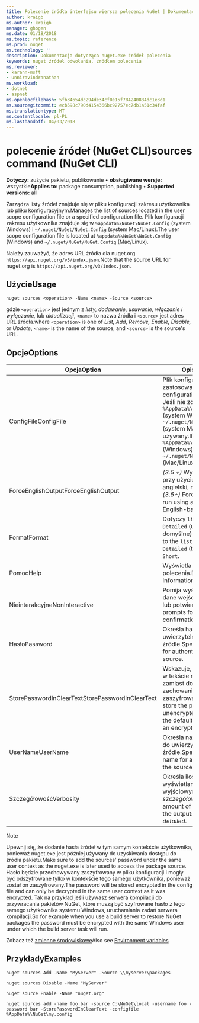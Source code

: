 ```yaml
---
title: Polecenie źródła interfejsu wiersza polecenia NuGet | Dokumentacja firmy Microsoft
author: kraigb
ms.author: kraigb
manager: ghogen
ms.date: 01/18/2018
ms.topic: reference
ms.prod: nuget
ms.technology: ''
description: Dokumentacja dotycząca nuget.exe źródeł polecenia
keywords: nuget źródeł odwołania, źródłem polecenia
ms.reviewer:
- karann-msft
- unniravindranathan
ms.workload:
- dotnet
- aspnet
ms.openlocfilehash: 5fb34654dc294de34cf0e15f784240884dc1e3d1
ms.sourcegitcommit: ecb598c790d4154366bc92757ec7db1a51c34faf
ms.translationtype: MT
ms.contentlocale: pl-PL
ms.lasthandoff: 04/03/2018
---
```

# <a name="sources-command-nuget-cli"></a><span data-ttu-id="64453-104">polecenie źródeł (NuGet CLI)</span><span class="sxs-lookup"><span data-stu-id="64453-104">sources command (NuGet CLI)</span></span>

<span data-ttu-id="64453-105">**Dotyczy:** zużycie pakietu, publikowanie &bullet; **obsługiwane wersje:** wszystkie</span><span class="sxs-lookup"><span data-stu-id="64453-105">**Applies to:** package consumption, publishing &bullet; **Supported versions:** all</span></span>

<span data-ttu-id="64453-106">Zarządza listy źródeł znajduje się w pliku konfiguracji zakresu użytkownika lub pliku konfiguracyjnym.</span><span class="sxs-lookup"><span data-stu-id="64453-106">Manages the list of sources located in the user scope configuration file or a specified configuration file.</span></span> <span data-ttu-id="64453-107">Plik konfiguracji zakresu użytkownika znajduje się w `%appdata%\NuGet\NuGet.Config` (system Windows) i `~/.nuget/NuGet/NuGet.Config` (system Mac/Linux).</span><span class="sxs-lookup"><span data-stu-id="64453-107">The user scope configuration file is located at `%appdata%\NuGet\NuGet.Config` (Windows) and `~/.nuget/NuGet/NuGet.Config` (Mac/Linux).</span></span>

<span data-ttu-id="64453-108">Należy zauważyć, że adres URL źródła dla nuget.org `https://api.nuget.org/v3/index.json`.</span><span class="sxs-lookup"><span data-stu-id="64453-108">Note that the source URL for nuget.org is `https://api.nuget.org/v3/index.json`.</span></span>

## <a name="usage"></a><span data-ttu-id="64453-109">Użycie</span><span class="sxs-lookup"><span data-stu-id="64453-109">Usage</span></span>

```cli
nuget sources <operation> -Name <name> -Source <source>
```

<span data-ttu-id="64453-110">gdzie `<operation>` jest jednym z *listy, dodawanie, usuwanie, włączanie i wyłączanie,* lub *aktualizacji*, `<name>` to nazwa źródła i `<source>` jest adres URL źródła.</span><span class="sxs-lookup"><span data-stu-id="64453-110">where `<operation>` is one of *List, Add, Remove, Enable, Disable,* or *Update*, `<name>` is the name of the source, and `<source>` is the source's URL.</span></span>

## <a name="options"></a><span data-ttu-id="64453-111">Opcje</span><span class="sxs-lookup"><span data-stu-id="64453-111">Options</span></span>

| <span data-ttu-id="64453-112">Opcja</span><span class="sxs-lookup"><span data-stu-id="64453-112">Option</span></span> | <span data-ttu-id="64453-113">Opis</span><span class="sxs-lookup"><span data-stu-id="64453-113">Description</span></span> |
| --- | --- |
| <span data-ttu-id="64453-114">ConfigFile</span><span class="sxs-lookup"><span data-stu-id="64453-114">ConfigFile</span></span> | <span data-ttu-id="64453-115">Plik konfiguracyjny NuGet do zastosowania.</span><span class="sxs-lookup"><span data-stu-id="64453-115">The NuGet configuration file to apply.</span></span> <span data-ttu-id="64453-116">Jeśli nie zostanie określony, `%AppData%\NuGet\NuGet.Config` (system Windows) lub `~/.nuget/NuGet/NuGet.Config` (system Mac/Linux) jest używany.</span><span class="sxs-lookup"><span data-stu-id="64453-116">If not specified, `%AppData%\NuGet\NuGet.Config` (Windows) or `~/.nuget/NuGet/NuGet.Config` (Mac/Linux) is used.</span></span>|
| <span data-ttu-id="64453-117">ForceEnglishOutput</span><span class="sxs-lookup"><span data-stu-id="64453-117">ForceEnglishOutput</span></span> | <span data-ttu-id="64453-118">*(3.5 +)* Wymusza nuget.exe przy użyciu opartego na język angielski, niezmienna kultura.</span><span class="sxs-lookup"><span data-stu-id="64453-118">*(3.5+)* Forces nuget.exe to run using an invariant, English-based culture.</span></span> |
| <span data-ttu-id="64453-119">Format</span><span class="sxs-lookup"><span data-stu-id="64453-119">Format</span></span> | <span data-ttu-id="64453-120">Dotyczy `list` akcji i może być `Detailed` (ustawienie domyślne) lub `Short`.</span><span class="sxs-lookup"><span data-stu-id="64453-120">Applies to the `list` action and can be `Detailed` (the default) or `Short`.</span></span> |
| <span data-ttu-id="64453-121">Pomoc</span><span class="sxs-lookup"><span data-stu-id="64453-121">Help</span></span> | <span data-ttu-id="64453-122">Wyświetla Pomoc dla polecenia.</span><span class="sxs-lookup"><span data-stu-id="64453-122">Displays help information for the command.</span></span> |
| <span data-ttu-id="64453-123">Nieinterakcyjne</span><span class="sxs-lookup"><span data-stu-id="64453-123">NonInteractive</span></span> | <span data-ttu-id="64453-124">Pomija wyświetla monit o dane wejściowe użytkownika lub potwierdzeń.</span><span class="sxs-lookup"><span data-stu-id="64453-124">Suppresses prompts for user input or confirmations.</span></span> |
| <span data-ttu-id="64453-125">Hasło</span><span class="sxs-lookup"><span data-stu-id="64453-125">Password</span></span> | <span data-ttu-id="64453-126">Określa hasło do uwierzytelniania w źródle.</span><span class="sxs-lookup"><span data-stu-id="64453-126">Specifies the password for authenticating with the source.</span></span> |
| <span data-ttu-id="64453-127">StorePasswordInClearText</span><span class="sxs-lookup"><span data-stu-id="64453-127">StorePasswordInClearText</span></span> | <span data-ttu-id="64453-128">Wskazuje, aby zapisać hasło w tekście niezaszyfrowane zamiast domyślnego zachowania przechowywania zaszyfrowane.</span><span class="sxs-lookup"><span data-stu-id="64453-128">Indicates to store the password in unencrypted text instead of the default behavior of storing an encrypted form.</span></span> |
| <span data-ttu-id="64453-129">UserName</span><span class="sxs-lookup"><span data-stu-id="64453-129">UserName</span></span> | <span data-ttu-id="64453-130">Określa nazwę użytkownika do uwierzytelniania w źródle.</span><span class="sxs-lookup"><span data-stu-id="64453-130">Specifies the user name for authenticating with the source.</span></span> |
| <span data-ttu-id="64453-131">Szczegółowość</span><span class="sxs-lookup"><span data-stu-id="64453-131">Verbosity</span></span> | <span data-ttu-id="64453-132">Określa ilość szczegółów wyświetlanych w danych wyjściowych: *normalne*, *quiet*, *szczegółowe*.</span><span class="sxs-lookup"><span data-stu-id="64453-132">Specifies the amount of detail displayed in the output: *normal*, *quiet*, *detailed*.</span></span> |

> [!Note]
> <span data-ttu-id="64453-133">Upewnij się, że dodanie hasła źródeł w tym samym kontekście użytkownika, ponieważ nuget.exe jest później używany do uzyskiwania dostępu do źródła pakietu.</span><span class="sxs-lookup"><span data-stu-id="64453-133">Make sure to add the sources' password under the same user context as the nuget.exe is later used to access the package source.</span></span> <span data-ttu-id="64453-134">Hasło będzie przechowywany zaszyfrowany w pliku konfiguracji i mogły być odszyfrowane tylko w kontekście tego samego użytkownika, ponieważ został on zaszyfrowany.</span><span class="sxs-lookup"><span data-stu-id="64453-134">The password will be stored encrypted in the config file and can only be decrypted in the same user context as it was encrypted.</span></span> <span data-ttu-id="64453-135">Tak na przykład jeśli używasz serwera kompilacji do przywracania pakietów NuGet, które muszą być szyfrowane hasło z tego samego użytkownika systemu Windows, uruchamiania zadań serwera kompilacji.</span><span class="sxs-lookup"><span data-stu-id="64453-135">So for example when you use a build server to restore NuGet packages the password must be encrypted with the same Windows user under which  the build server task will run.</span></span>

<span data-ttu-id="64453-136">Zobacz też [zmienne środowiskowe](cli-ref-environment-variables.md)</span><span class="sxs-lookup"><span data-stu-id="64453-136">Also see [Environment variables](cli-ref-environment-variables.md)</span></span>

## <a name="examples"></a><span data-ttu-id="64453-137">Przykłady</span><span class="sxs-lookup"><span data-stu-id="64453-137">Examples</span></span>

```cli
nuget sources Add -Name "MyServer" -Source \\myserver\packages

nuget sources Disable -Name "MyServer"

nuget source Enable -Name "nuget.org"

nuget sources add -name foo.bar -source C:\NuGet\local -username foo -password bar -StorePasswordInClearText -configfile %AppData%\NuGet\my.config
```
